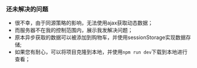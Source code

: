 ### 还未解决的问题
- 很不幸，由于同源策略的影响，无法使用ajax获取动态数据；
- 而服务器不在我的控制范围内，展示我发解决问题；
- 原本异步获取的数据可以被添加到购物车，并使用sessionStorage实现数据存储;
- 如果您有耐心，可以将项目克隆到本地，并使用`npm run dev`下载到本地进行查看；
